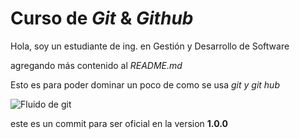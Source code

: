 # Curso de _Git_ & _Github_

Hola, soy un estudiante de ing. en Gestión y Desarrollo de Software

agregando más contenido al _README.md_

Esto es para poder dominar un poco de como se usa _git y git hub_

![Fluido de git](git-flow.png)

este es un commit para ser oficial en la version **1.0.0**
